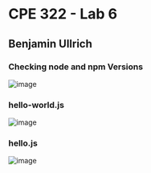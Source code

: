 # CPE 322 - Lab 6

## Benjamin Ullrich

### Checking node and npm Versions
![image](https://github.com/BenUllrich/CPE-322-Work/assets/108437018/61a734aa-ab6d-4567-9b76-7965248082a6)

### hello-world.js
![image](https://github.com/BenUllrich/CPE-322-Work/assets/108437018/5d5acf21-19bd-4841-a6b3-f9baf602c356)

### hello.js
![image](https://github.com/BenUllrich/CPE-322-Work/assets/108437018/e814bd17-ecff-4942-aa73-ef52724327fb)
